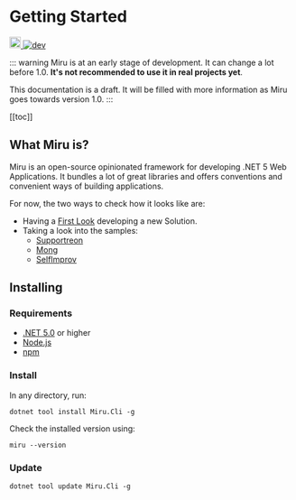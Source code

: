 <!-- 
What Miru is?
Overview
  samples
  TODO: video
TODO: Update packages
  TODO: Update Selenium
TODO: References
TODO: Roadmap and Vision link
-->
# Getting Started

<p>
  <a href="https://www.nuget.org/packages/Miru/">
      <img src="https://img.shields.io/nuget/vpre/miru.svg" alt="nuget" height="20">
  </a>
  <a href="https://f.feedz.io/miru/miru/nuget/index.json">
      <img src="https://img.shields.io/badge/endpoint.svg?url=https%3A%2F%2Ff.feedz.io%2Fmiru%2Fmiru%2Fshield%2FMiru%2Flatest&label=dev" alt="dev">
  </a>    
</p>

::: warning
Miru is at an early stage of development. It can change a lot before 1.0. **It's not recommended to use it in real projects yet**.

This documentation is a draft. It will be filled with more information as Miru goes towards version 1.0.
:::

[[toc]]

## What Miru is?

Miru is an open-source opinionated framework for developing .NET 5 Web Applications. It bundles a lot of great libraries and offers conventions and convenient ways of building applications.

For now, the two ways to check how it looks like are:

* Having a [First Look](/Introduction/FirstLook.html) developing a new Solution.
* Taking a look into the samples:
  * [Supportreon](https://github.com/joaofx/Supportreon)
  * [Mong](https://github.com/mirufx/miru/tree/master/samples/Mong)
  * [SelfImprov](https://github.com/mirufx/miru/tree/master/samples/SelfImprov)

## Installing

### Requirements

* [.NET 5.0](https://dotnet.microsoft.com/download/dotnet/5.0) or higher
* [Node.js](https://nodejs.org/en/)
* [npm](https://www.npmjs.com/get-npm)

### Install

In any directory, run:

```
dotnet tool install Miru.Cli -g
```

Check the installed version using:

```
miru --version
```

### Update

```
dotnet tool update Miru.Cli -g
```

<!--
Miru is composed by:

* MiruCli: A global .net tool for creating new solutions and executing Miru tasks
* Miru Core: The main library
* Miru Extensions: Other libraries that add specific functionality to the application 

## Dependencies

Some of the amazing libraries and frameworks Miru uses:

* .NET 5
* ASP.NET MVC
* MediatR, 
* EFCore 
* FluentMigrator
* FluentValidation
* HtmlTags
* FluentEmail
* Serilog
* Hangfire
* Bootstrap
* Laravel Mix
* Turbolinks
* Rails-ujs
-->